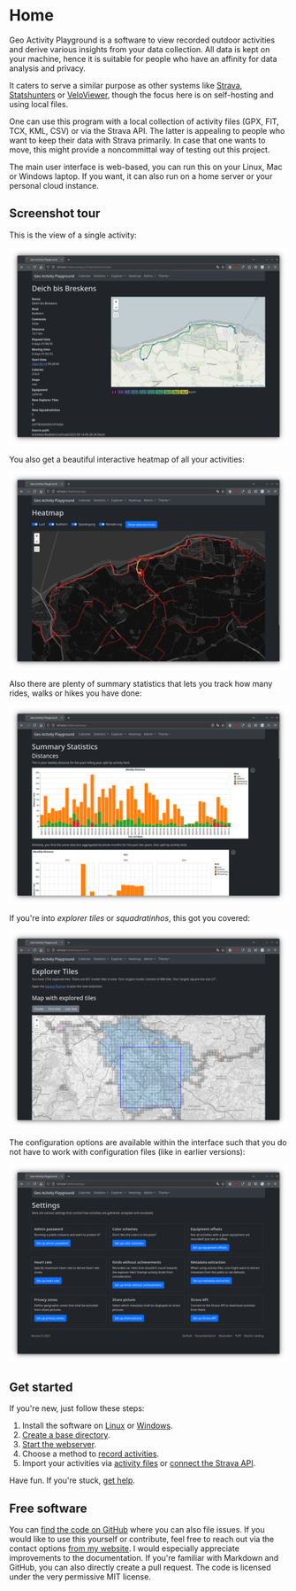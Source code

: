 # Home

Geo Activity Playground is a software to view recorded outdoor activities and derive various insights from your data collection. All data is kept on your machine, hence it is suitable for people who have an affinity for data analysis and privacy.

It caters to serve a similar purpose as other systems like [Strava](https://strava.com/), [Statshunters](https://statshunters.com/) or [VeloViewer](https://veloviewer.com/), though the focus here is on self-hosting and using local files.

One can use this program with a local collection of activity files (GPX, FIT, TCX, KML, CSV) or via the Strava API. The latter is appealing to people who want to keep their data with Strava primarily. In case that one wants to move, this might provide a noncommittal way of testing out this project.

The main user interface is web-based, you can run this on your Linux, Mac or Windows laptop. If you want, it can also run on a home server or your personal cloud instance.

## Screenshot tour

This is the view of a single activity:

![](images/screenshot-activity.png)

You also get a beautiful interactive heatmap of all your activities:

![](images/screenshot-heatmap.png)

Also there are plenty of summary statistics that lets you track how many rides, walks or hikes you have done:

![t](images/screenshot-summary.png)

If you're into _explorer tiles_ or _squadratinhos_, this got you covered:

![](images/screenshot-explorer.png)

The configuration options are available within the interface such that you do not have to work with configuration files (like in earlier versions):

![](images/screenshot-settings.png)

## Get started

If you're new, just follow these steps:

1. Install the software on [Linux](install-on-linux.md) or [Windows](install-on-windows.md).
2. [Create a base directory](create-a-base-directory.md).
3. [Start the webserver](starting-the-webserver.md).
4. Choose a method to [record activities](record-activities.md).
5. Import your activities via [activity files](import-activity-files.md) or [connect the Strava API](connect-strava-api.md).

Have fun. If you're stuck, [get help](get-help.md).

## Free software

You can [find the code on GitHub](https://github.com/martin-ueding/geo-activity-playground) where you can also file issues. If you would like to use this yourself or contribute, feel free to reach out via the contact options [from my website](https://martin-ueding.de/). I would especially appreciate improvements to the documentation. If you're familiar with Markdown and GitHub, you can also directly create a pull request. The code is licensed under the very permissive MIT license.